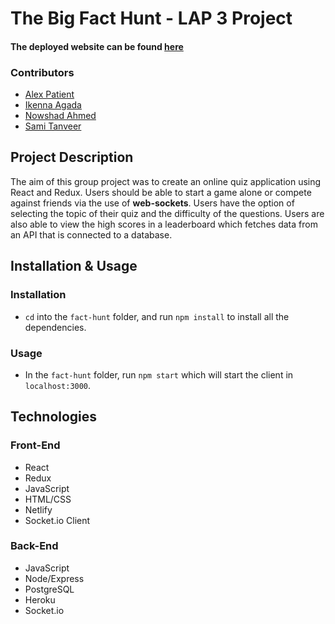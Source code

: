 # The Big Fact Hunt - LAP 3 Project

#### The deployed website can be found [here](https://big-fact-hunt.netlify.app)

### Contributors
- [Alex Patient](https://github.com/apatient97)
- [Ikenna Agada](https://github.com/ikenna98)
- [Nowshad Ahmed](https://github.com/Nowshad10)
- [Sami Tanveer](https://githhub.com/Sami1600)

## Project Description
The aim of this group project was to create an online quiz application using React and Redux. Users should be able to start a game alone or compete against friends via the use of **web-sockets**. Users have the option of selecting the topic of their quiz and the difficulty of the questions. Users are also able to view the high scores in a leaderboard which fetches data from an API that is connected to a database.

## Installation & Usage

### Installation
- `cd` into the `fact-hunt` folder, and run `npm install` to install all the dependencies.

### Usage
- In the `fact-hunt` folder, run `npm start` which will start the client in `localhost:3000`.

## Technologies

### Front-End
- React
- Redux
- JavaScript
- HTML/CSS
- Netlify
- Socket.io Client

### Back-End
- JavaScript
- Node/Express
- PostgreSQL
- Heroku
- Socket.io

